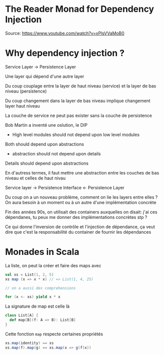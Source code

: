 # The Reader Monad for Dependency Injection

Source: https://www.youtube.com/watch?v=xPlsVVaMoB0

# Why dependency injection ?

Service Layer -> Persistence Layer

Une layer qui dépend d'une autre layer

Du coup couplage entre la layer de haut niveau (service) et la layer de bas niveau (persistence)

Du coup changement dans la layer de bas niveau implique changement layer haut niveau

La couche de service ne peut pas exister sans la couche de persistence

Bob Martin a inventé une oslution, le DIP

- High level modules should not depend upon low level modules

Both should depend upon abstractions

- abstraction should not depend upon details

Details should depend upon abstractions

En d'autress termes, il faut mettre une abstraction entre les couches de bas niveau et celles de haut nivau

Service layer -> Persistence Interface <- Persistence Layer

Du coup on a un nouveau problème, comment on lie les layers entre elles ? On aura besoin à un moment ou à un autre d'une implémentation concrète

Fin des années 90s, on utilisait des containers auxquelles on disait: j'ai ces dépendanes, tu peux me donner des implémentations concrètes stp ?

Ce qui donne l'inversion de contrôle et l'injection de dépendance, ça veut dire que c'est la responsabilité du container de fournir les dépendances

# Monades in Scala

La liste, on peut la créer et faire des maps avec

```scala
val xs = List(1, 2, 5)
xs map (x => x * x) // => List(1, 4, 25)

// on a aussi des comprehensions

for (x <- xs) yield x * x
```

La signature de map est celle là

```scala
class List[A] {
  def map[B](f: A => B): List[B]
}
```

Cette fonction `map` respecte certaines propriétés

```scala
xs.map(identity) == xs
xs.map(f).map(g) == xs.map(x => g(f(x))
```
